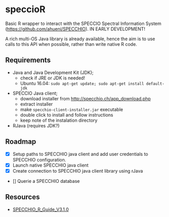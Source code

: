 # speccioR
Basic R wrapper to interact with the SPECCIO Spectral Information System (https://github.com/ahueni/SPECCHIO). IN EARLY DEVELOPMENT!

A rich multi-OS Java library is already available, hence the aim is to use calls to this API
when possible, rather than write native R code.

## Requirements

+ Java and Java Development Kit (JDK);
    + check if JRE or JDK is needed!
    + Ubuntu 16.04: `sudo apt-get update; sudo apt-get install default-jdk`
+ SPECCIO Java client;
    + download installer from http://specchio.ch/app_download.php
    + extract installer
    + make `specchio-client-installer.jar` executable
    + double click to install and follow instructions
    + keep note of the instalation directory
+ RJava (requires JDK?)


## Roadmap

+ [x] Setup paths to SPECCHIO java client and add user credentials to SPECCHIO configuration.
+ [x] Launch native SPECCHIO java client
+ [x] Create connection to SPECCHIO java client library using rJava
+ [] Querie a SPECCHIO database

## Resources

+ [SPECCHIO_R_Guide_V3.1.0](ftp://v473.vanager.de/user_guides/SPECCHIO_R_Guide_V3.1.0.pdf)
